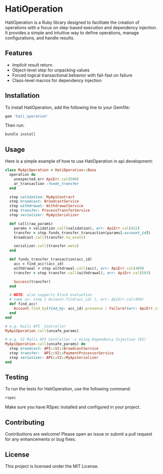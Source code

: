 # HatiOperation

HatiOperation is a Ruby library designed to facilitate the creation of operations with a focus on step-based execution and dependency injection. It provides a simple and intuitive way to define operations, manage configurations, and handle results.

## Features

- Implicit result return
- Object-level step for unpacking values
- Forced logical transactional behavior with fail-fast on failure
- Class-level macros for dependency injection

## Installation

To install HatiOperation, add the following line to your Gemfile:

```ruby
gem 'hati_operation'
```

Then run:

```bash
bundle install
```

## Usage

Here is a simple example of how to use HatiOperation in api development:

```ruby
class MyApiOperation < HatiOperation::Base
  operation do
    unexpected_err ApiErr.cal(500)
    ar_transaction :funds_transfer
  end

  step validation: MyApiContract
  step broadcast: BroadcastService
  step withdrawal: WithdrawalService
  step transfer: ProcessTransferService
  step serializer: MyApiSerializer

  def call(raw_params)
    params = validation.call(validation), err: ApiErr.cal(422)
    transfer = step funds_transfer_transaction(params[:account_id])
    broadcast.call(transfer.to_event)

    serializer.call(transfer.meta)
  end

  def funds_transfer_transaction(acc_id)
    acc = find_acc!(acc_id)
    withdrawal = step withdrawal.call(acc), err: ApiErr.cal(409)
    transfer = step transfer.call(withdrawal), err: ApiErr.cal(503)

    Success(transfer)
  end

  # NOTE: also supports block evaluetion
  # same as: step { Account.find(acc_id) }, err: ApiErr.cal(404)
  def find_acc!
    Account.find_by(find_by: acc_id).presence : Failure!(err: ApiErr.cal(404))
  end
end

# e.g. Rails API  Controller
MyApiOperation.call(unsafe_params)

# e.g. V2 Rails API Controller -> Using Dependency Injection (DI)
MyApiOperation.call(unsafe_params) do
  step broadcast: API::V2::BroadcastService
  step transfer:  API::V2::PaymentProcessorService
  step serializer: API::V2::MyApiSerializer
end
```

## Testing

To run the tests for HatiOperation, use the following command:

```bash
rspec
```

Make sure you have RSpec installed and configured in your project.

## Contributing

Contributions are welcome! Please open an issue or submit a pull request for any enhancements or bug fixes.

## License

This project is licensed under the MIT License.

